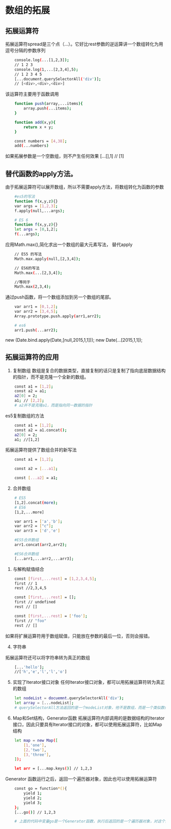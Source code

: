 # 数组的拓展

## 拓展运算符
拓展运算符spread是三个点（...）。它好比rest参数的逆运算讲一个数组转化为用逗号分隔的参数序列
```bash
    console.log(...[1,2,3]);
    // 1 2 3
    console.log(1,...[2,3,4],5);
    // 1 2 3 4 5
    [...document.querySelectorAll('div')];
    // [<div>,<div>,<div>]
```
该运算符主要用于函数调用
```bash
    function push(array,...items){
        array.push(...items);
    }

    function add(x,y){
        return x + y;
    }

    const numbers = [4,38];
    add(...numbers) 
```
如果拓展参数是一个空数组，则不产生任何效果
[...[],1] // [1]

## 替代函数的apply方法。
由于拓展运算符可以展开数组，所以不需要apply方法，将数组转化为函数的参数
```bash
    #es5的写法
    function f(x,y,z){}
    var args = [1,2,3];
    f.apply(null,...args);

    # ES 6
    function f(x,y,z){}
    let args = [0,1,2];
    f(...args);
```
应用Math.max(),简化求出一个数组的最大元素写法， 替代apply
```bash
    // ES5 的写法
    Math.max.apply(null,[2,3,4]);

    // ES6的写法
    Math.max(...[2,3,4]);

    //等同于
    Math.max(2,3,4);
```
通过push函数，将一个数组添加到另一个数组的尾部。
```bash
    var arr1 = [0,1,2];
    var arr2 = [3,4,5];
    Array.prototype.push.apply(arr1,arr2);

    # es6
    arr1.push(...arr2);
```

new (Date.bind.apply(Date,[null,2015,1,1]));
new Date(...[2015,1,1]);

## 拓展运算符的应用
1. 复制数组
数组是复合的数据类型，直接复制的话只是复制了指向底层数据结构的指针，而不是克隆一个全新的数组。
```bash
    const a1 = [1,2];
    const a2 = a1;
    a2[0] = 2;
    a1; // [2,2];
    # a2并不是克隆a1，而是指向同一数据的指针
```
es5复制数组的方法
```bash
    const a1 = [1,2];
    const a2 = a1.concat();
    a2[0] = 2;
    a1; //[1,2]
```

拓展运算符提供了数组合并的新写法

```bash
    const a1 = [1,2];

    const a2 = [...a1];

    const [...a2] = a1;
```

2. 合并数组
```bash
    # ES5
    [1,2].concat(more);
    # ES6
    [1,2,...more]

    var arr1 = ['a','b'];
    var arr2 = ["c"];
    var arr3 = ['d','e']

    #ES5合并数组
    arr1.concat(arr2,arr2);

    #ES6合并数组
    [...arr1,...arr2,...arr3];
```

1. 与解构赋值结合
```bash
    const [first,...rest] = [1,2,3,4,5];
    first // 1
    rest //2,3,4,5

    const [first,...rest] = [];
    first // undefined
    rest // []

    const [first,...rest] = ['foo'];
    first // "foo"
    rest // []
```
如果将扩展运算符用于数组赋值，只能放在参数的最后一位，否则会报错。

4. 字符串

拓展运算符还可以将字符串转为真正的数组
```bash
    [...'hello'];
    //['h','e','l','l','o']
```

5. 实现了Iterator接口对象
任何Iterator接口对象，都可以用拓展运算符转为真正的数组
```bash
    let nodeList = docuemnt.querySelectorAll('div');
    let array = [...nodeList];
    # querySelectorAll方法返回的是一个modeList对象，他不是数组，而是一个类似数组的对象，这时拓展运算符可以将其转化为真正的数组。NodeLost对象实现了Iterator
```

6. Map和Set结构，Generator函数
拓展运算符内部调用的是数据结构的Iterator接口，因此只要具有Iterator接口的对象，都可以使用拓展运算符，比如Map结构
```bash
    let map = new Map([
        [1,'one'],
        [2,'two'],
        [3,'three'],
    ]);

    let arr = [...map.keys()] // 1,2,3
```
Generator 函数运行之后，返回一个遍历器对象，因此也可以使用拓展运算符
```bash
    const go = function*(){
        yield 1;
        yield 2;
        yield 3;
    };
    [...go()] // 1,2,3

    # 上面的代码中变量go是一个Generator函数，执行后返回的是一个遍历器对象，对这个遍历器对象执行拓展运算符，就会将内部遍历得到的值，转化为一个数组
```
